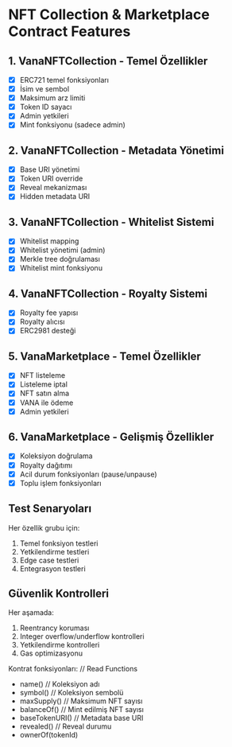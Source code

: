 # NFT Collection & Marketplace Contract Features

## 1. VanaNFTCollection - Temel Özellikler

- [x] ERC721 temel fonksiyonları
- [x] İsim ve sembol
- [x] Maksimum arz limiti
- [x] Token ID sayacı
- [x] Admin yetkileri
- [x] Mint fonksiyonu (sadece admin)

## 2. VanaNFTCollection - Metadata Yönetimi

- [x] Base URI yönetimi
- [x] Token URI override
- [x] Reveal mekanizması
- [x] Hidden metadata URI

## 3. VanaNFTCollection - Whitelist Sistemi

- [x] Whitelist mapping
- [x] Whitelist yönetimi (admin)
- [x] Merkle tree doğrulaması
- [x] Whitelist mint fonksiyonu

## 4. VanaNFTCollection - Royalty Sistemi

- [x] Royalty fee yapısı
- [x] Royalty alıcısı
- [x] ERC2981 desteği

## 5. VanaMarketplace - Temel Özellikler

- [x] NFT listeleme
- [x] Listeleme iptal
- [x] NFT satın alma
- [x] VANA ile ödeme
- [x] Admin yetkileri

## 6. VanaMarketplace - Gelişmiş Özellikler

- [x] Koleksiyon doğrulama
- [x] Royalty dağıtımı
- [x] Acil durum fonksiyonları (pause/unpause)
- [x] Toplu işlem fonksiyonları

## Test Senaryoları

Her özellik grubu için:

1. Temel fonksiyon testleri
2. Yetkilendirme testleri
3. Edge case testleri
4. Entegrasyon testleri

## Güvenlik Kontrolleri

Her aşamada:

1. Reentrancy koruması
2. Integer overflow/underflow kontrolleri
3. Yetkilendirme kontrolleri
4. Gas optimizasyonu

Kontrat fonksiyonları:
// Read Functions

- name() // Koleksiyon adı
- symbol() // Koleksiyon sembolü
- maxSupply() // Maksimum NFT sayısı
- balanceOf() // Mint edilmiş NFT sayısı
- baseTokenURI() // Metadata base URI
- revealed() // Reveal durumu
- ownerOf(tokenId)
